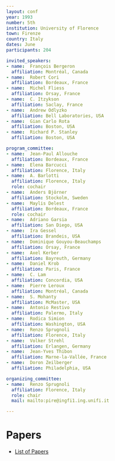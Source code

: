 ```yaml
---
layout: conf
year: 1993
number: 5th
institution: University of Florence
town: Firenze
country: Italy
dates: June
participants: 204

invited_speakers:
- name:  François Bergeron
  affiliation: Montréal, Canada
- name:  Robert Cori
  affiliation: Bordeaux, France
- name:  Michel Fliess
  affiliation: Orsay, France
- name:  C. Itzykson
  affiliation: Saclay, France
- name:  Andrew Odlyzko
  affiliation: Bell Laboratories, USA
- name:  Gian Carlo Rota
  affiliation: Boston, USA
- name:  Richard P. Stanley
  affiliation: Boston, USA

program_committee:
- name:  Jean-Paul Allouche
  affiliation: Bordeaux, France
- name:  Elena Barcucci
  affiliation: Florence, Italy
- name:  A. Barlotti
  affiliation: Florence, Italy
  role: cochair
- name:  Anders Björner
  affiliation: Stockolm, Sweden
- name:  Maylis Delest
  affiliation: Bordeaux, France
  role: cochair
- name:  Adriano Garsia
  affiliation: San Diego, USA
- name:  Ira Gessel
  affiliation: Brandeis, USA
- name:  Dominique Gouyou-Beauchamps
  affiliation: Orsay, France
- name:  Axel Kerber
  affiliation: Bayreuth, Germany
- name:  Daniel Krob
  affiliation: Paris, France
- name:  C. Lam
  affiliation: Concordia, USA
- name:  Pierre Leroux
  affiliation: Montréal, Canada
- name:  S. Mohanty
  affiliation: McMaster, USA
- name:  Antonio Restivo
  affiliation: Palermo, Italy
- name:  Rodica Simion
  affiliation: Washington, USA
- name:  Renzo Sprugnoli
  affiliation: Florence, Italy
- name:  Volker Strehl
  affiliation: Erlangen, Germany
- name:  Jean-Yves Thibon
  affiliation: Marne-la-Vallée, France
- name:  Doron Zeilberger
  affiliation: Philadelphia, USA

organizing_committee:
- name:  Renzo Sprugnoli
  affiliation: Florence, Italy
  role: chair
  mail: mailto:pire@ingfi1.ing.unifi.it

---
```

# Papers

- <A HREF="articles.html">List of Papers</A>

